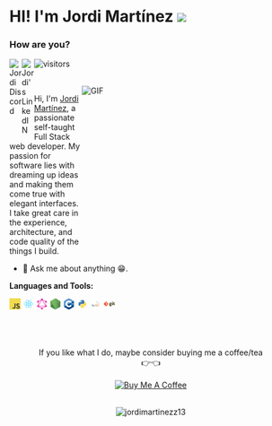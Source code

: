 # HI! I'm Jordi Martínez <img src="https://media.giphy.com/media/hvRJCLFzcasrR4ia7z/giphy.gif" width="35px">

### How are you?
<a href="https://discord.gg/HKjg3WS8UR">
  <img align="left" alt="Jordi Discord" width="22px" src="https://raw.githubusercontent.com/peterthehan/peterthehan/master/assets/discord.svg" />
</a>
<a href="https://www.linkedin.com/in/jordi-mart%C3%ADnez-b03967115/">
  <img align="left" alt="Jordi's LinkedIN" width="22px" src="https://raw.githubusercontent.com/peterthehan/peterthehan/master/assets/linkedin.svg" />
</a>

 ![visitors](https://visitor-badge.glitch.me/badge?page_id=jordimartinezz13.jordimartinezz13)

<br />
<img align="right" alt="GIF" src="https://i.pinimg.com/originals/af/af/2a/afaf2a1a497b57e053c045b2ea78bb07.gif" width="375" height="275" />
 <!-- <img align="right" alt="GIF" src="https://github.com/abhisheknaiidu/abhisheknaiidu/blob/master/code.gif?raw=true" width="300" height="200" /> -->
 
Hi, I'm [Jordi Martínez](https://www.linkedin.com/in/jordi-mart%C3%ADnez-b03967115/), a passionate self-taught Full Stack web developer. My passion for software lies with dreaming up ideas and making them come true with elegant interfaces. I take great care in the experience, architecture, and code quality of the things I build.
  
- 💬 Ask me about anything 😁.

**Languages and Tools:**  

<code><img height="20" src="https://raw.githubusercontent.com/github/explore/80688e429a7d4ef2fca1e82350fe8e3517d3494d/topics/javascript/javascript.png"></code>
<code><img height="20" src="https://raw.githubusercontent.com/github/explore/80688e429a7d4ef2fca1e82350fe8e3517d3494d/topics/react/react.png"></code>
<code><img height="20" src="https://raw.githubusercontent.com/github/explore/5c058a388828bb5fde0bcafd4bc867b5bb3f26f3/topics/graphql/graphql.png"></code>
<code><img height="20" src="https://raw.githubusercontent.com/github/explore/80688e429a7d4ef2fca1e82350fe8e3517d3494d/topics/nodejs/nodejs.png"></code>
<code><img height="20" src="https://raw.githubusercontent.com/github/explore/80688e429a7d4ef2fca1e82350fe8e3517d3494d/topics/cpp/cpp.png"></code>
<code><img height="20" src="https://raw.githubusercontent.com/github/explore/80688e429a7d4ef2fca1e82350fe8e3517d3494d/topics/python/python.png"></code>
<code><img height="20" src="https://raw.githubusercontent.com/github/explore/80688e429a7d4ef2fca1e82350fe8e3517d3494d/topics/mysql/mysql.png"></code>
<code><img height="20" src="https://raw.githubusercontent.com/github/explore/80688e429a7d4ef2fca1e82350fe8e3517d3494d/topics/git/git.png"></code>
<br /><br /><br /><br />
<div align="center">
If you like what I do, maybe consider buying me a coffee/tea<br />👉👈
<br /><br />
<a href="https://www.buymeacoffee.com/jordimartinez13" target="_blank"><img src="https://cdn.buymeacoffee.com/buttons/v2/default-red.png" alt="Buy Me A Coffee" width="150" ></a>
</div>
<br />
<p align="center"> <img src="https://github-readme-stats.vercel.app/api?username=jordimartinezz13&show_icons=true&theme=gotham" alt="jordimartinezz13" />




